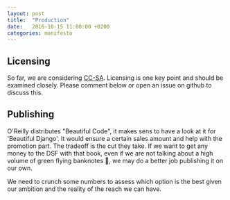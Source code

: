 ```yaml
---
layout: post
title:  "Production"
date:   2016-10-15 11:00:00 +0200
categories: manifesto
---
```


Licensing
---------

So far, we are considering [CC-SA](http://beautifuldjango.com/LICENSE.txt). Licensing is one key point and should be examined closely. Please comment below or open an issue on github to discuss this.


Publishing
----------

O'Reilly distributes "Beautiful Code", it makes sens to have a look at it for 'Beautiful Django'. It would ensure a certain sales amount and help with the promotion part.
The tradeoff is the cut they take. If we want to get any money to the DSF with that book, even if we are not talking about a high volume of green flying banknotes :money_with_wings:, we may do a better job publishing it on our own.

We need to crunch some numbers to assess which option is the best given our ambition and the reality of the reach we can have.

